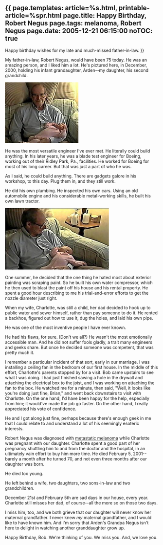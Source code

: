 {{
page.templates: article=%s.html, printable-article=%spr.html
page.title: Happy Birthday, Robert Negus
page.tags: melanoma, Robert Negus
page.date: 2005-12-21 06:15:00
noTOC: true
---
Happy birthday wishes for my late and much-missed father-in-law.
}}

My father-in-law, Robert Negus, would have been 75 today. He was an
amazing person, and I liked him a lot. He's pictured here, in
December, 2000, holding his infant grandaughter, Arden--my
daughter, his second grandchild.

![Robert Negus](../images/bob_negus_1.jpg)

He was the most versatile engineer I've ever met. He literally
could build anything. In his later years, he was a blade test
engineer for Boeing, working out of their Ridley Park, Pa.,
facilities. He worked for Boeing for most of his long career. But
that was just a part of who he was.

As I said, he could build anything. There are gadgets galore in his
workshop, to this day. Plug them in, and they still work.

He did his own plumbing. He inspected his own cars. Using an old
automobile engine and his considerable metal-working skills, he
built his own lawn tractor.

![Robert Negus](../images/bob_negus_2.jpg)

One summer, he decided that the one thing he hated most about
exterior painting was scraping paint. So he built his own water
compressor, which he then used to blast the paint off his house and
his rental property. He spent a good hour describing to me his
trial-and-error efforts to get the nozzle diameter just right.

When my wife, Charlotte, was still a child, her dad decided to hook
up to public water and sewer himself, rather than pay someone to do
it. He rented a backhoe, figured out how to use it, dug the holes,
and laid his own pipe.

He was one of the most inventive people I have ever known.

He had his flaws, for sure. (Don't we all?) He wasn't the most
emotionally accessible man. And he did not suffer fools gladly, a
trait many engineers and geeks share. But once he decided someone
was competent, that was pretty much it.

I remember a particular incident of that sort, early in our
marriage. I was installing a ceiling fan in the bedroom of our
first house. In the middle of this effort, Charlotte's parents
stopped by for a visit. Bob came upstairs to see what I was doing.
I had just finished sawing a hole in the drywall and attaching the
electrical box to the joist, and I was working on attaching the fan
to the box. He watched me for a minute, then said, "Well, it looks
like you're doing just fine, Brian," and went back downstairs to
visit with Charlotte. On the one hand, I'd have been happy for the
help, especially from him; it would've made the job go faster. On
the other hand, I really appreciated his vote of confidence.

He and I got along just fine, perhaps because there's enough geek
in me that I could relate to and understand a lot of his seemingly
esoteric interests.

Robert Negus was diagnosed with
[metastatic melanoma][]
while Charlotte was pregnant with our daughter. Charlotte spent a
good part of her pregnancy shuttling him to and from the doctor and
the hospital, in an ultimately vain effort to buy him more time. He
died February 5, 2001--barely a month after he turned 70, and not
even three months after our daughter was born.

He died too young.

He left behind a wife, two daughters, two sons-in-law and two
grandchildren.

December 21st and February 5th are sad days in our house, every
year. Charlotte still misses her dad, of course--all the more so on
those two days.

I miss him, too, and we both grieve that our daughter will never
know her maternal grandfather. I never knew *my* maternal
grandfather, and I would like to have known him. And I'm sorry that
Arden's Grandpa Negus isn't here to delight in watching another
granddaughter grow up.

Happy Birthday, Bob. We're thinking of you. We miss you. And, we
love you.

[metastatic melanoma]: http://www.webmd.com/hw/health_guide_atoz/hw206142.asp
